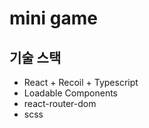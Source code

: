 # mini game

## 기술 스택
- React + Recoil + Typescript
- Loadable Components
- react-router-dom
- scss
